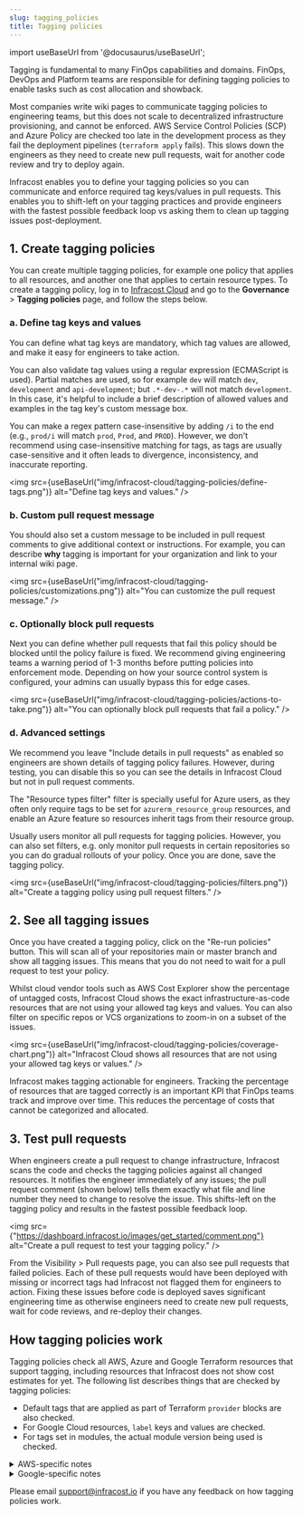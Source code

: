 ```yaml
---
slug: tagging_policies
title: Tagging policies
---
```


import useBaseUrl from '@docusaurus/useBaseUrl';

Tagging is fundamental to many FinOps capabilities and domains. FinOps, DevOps and Platform teams are responsible for defining tagging policies to enable tasks such as cost allocation and showback.

Most companies write wiki pages to communicate tagging policies to engineering teams, but this does not scale to decentralized infrastructure provisioning, and cannot be enforced. AWS Service Control Policies (SCP) and Azure Policy are checked too late in the development process as they fail the deployment pipelines (`terraform apply` fails). This slows down the engineers as they need to create new pull requests, wait for another code review and try to deploy again.

Infracost enables you to define your tagging policies so you can communicate and enforce required tag keys/values in pull requests. This enables you to shift-left on your tagging practices and provide engineers with the fastest possible feedback loop vs asking them to clean up tagging issues post-deployment.

## 1. Create tagging policies

You can create multiple tagging policies, for example one policy that applies to all resources, and another one that applies to certain resource types. To create a tagging policy, log in to [Infracost Cloud](https://dashboard.infracost.io) and go to the **Governance** > **Tagging policies** page, and follow the steps below.

### a. Define tag keys and values

You can define what tag keys are mandatory, which tag values are allowed, and make it easy for engineers to take action.

You can also validate tag values using a regular expression (ECMAScript is used). Partial matches are used, so for example `dev` will match `dev`, `development` and `api-development`; but `.*-dev-.*` will not match `development`. In this case, it's helpful to include a brief description of allowed values and examples in the tag key's custom message box.

You can make a regex pattern case-insensitive by adding `/i` to the end (e.g., `prod/i` will match `prod`, `Prod`, and `PROD`). However, we don't recommend using case-insensitive matching for tags, as tags are usually case-sensitive and it often leads to divergence, inconsistency, and inaccurate reporting.

<img src={useBaseUrl("img/infracost-cloud/tagging-policies/define-tags.png")} alt="Define tag keys and values." />

### b. Custom pull request message

You should also set a custom message to be included in pull request comments to give additional context or instructions. For example, you can describe **why** tagging is important for your organization and link to your internal wiki page.

<img src={useBaseUrl("img/infracost-cloud/tagging-policies/customizations.png")} alt="You can customize the pull request message." />

### c. Optionally block pull requests

Next you can define whether pull requests that fail this policy should be blocked until the policy failure is fixed. We recommend giving engineering teams a warning period of 1-3 months before putting policies into enforcement mode. Depending on how your source control system is configured, your admins can usually bypass this for edge cases.

<img src={useBaseUrl("img/infracost-cloud/tagging-policies/actions-to-take.png")} alt="You can optionally block pull requests that fail a policy." />

### d. Advanced settings

We recommend you leave "Include details in pull requests" as enabled so engineers are shown details of tagging policy failures. However, during testing, you can disable this so you can see the details in Infracost Cloud but not in pull request comments.

The "Resource types filter" filter is specially useful for Azure users, as they often only require tags to be set for `azurerm_resource_group` resources, and enable an Azure feature so resources inherit tags from their resource group.

Usually users monitor all pull requests for tagging policies. However, you can also set filters, e.g. only monitor pull requests in certain repositories so you can do gradual rollouts of your policy. Once you are done, save the tagging policy.

<img src={useBaseUrl("img/infracost-cloud/tagging-policies/filters.png")} alt="Create a tagging policy using pull request filters." />

## 2. See all tagging issues

Once you have created a tagging policy, click on the "Re-run policies" button. This will scan all of your repositories main or master branch and show all tagging issues. This means that you do not need to wait for a pull request to test your policy.

Whilst cloud vendor tools such as AWS Cost Explorer show the percentage of untagged costs, Infracost Cloud shows the exact infrastructure-as-code resources that are not using your allowed tag keys and values. You can also filter on specific repos or VCS organizations to zoom-in on a subset of the issues.

<img src={useBaseUrl("img/infracost-cloud/tagging-policies/coverage-chart.png")} alt="Infracost Cloud shows all resources that are not using your allowed tag keys or values." />

Infracost makes tagging actionable for engineers. Tracking the percentage of resources that are tagged correctly is an important KPI that FinOps teams track and improve over time. This reduces the percentage of costs that cannot be categorized and allocated.

## 3. Test pull requests

When engineers create a pull request to change infrastructure, Infracost scans the code and checks the tagging policies against all changed resources. It notifies the engineer immediately of any issues; the pull request comment (shown below) tells them exactly what file and line number they need to change to resolve the issue. This shifts-left on the tagging policy and results in the fastest possible feedback loop.

<img src={"https://dashboard.infracost.io/images/get_started/comment.png"} alt="Create a pull request to test your tagging policy." />

From the Visibility > Pull requests page, you can also see pull requests that failed policies. Each of these pull requests would have been deployed with missing or incorrect tags had Infracost not flagged them for engineers to action. Fixing these issues before code is deployed saves significant engineering time as otherwise engineers need to create new pull requests, wait for code reviews, and re-deploy their changes.

## How tagging policies work

Tagging policies check all AWS, Azure and Google Terraform resources that support tagging, including resources that Infracost does not show cost estimates for yet. The following list describes things that are checked by tagging policies:

- Default tags that are applied as part of Terraform `provider` blocks are also checked.
- For Google Cloud resources, `label` keys and values are checked.
- For tags set in modules, the actual module version being used is checked.

<details>
<summary>AWS-specific notes</summary>

- For `aws_autoscaling_group`, if the `propagate_at_launch` attribute is not set to true, the resource fails tagging policies as resources launched from those Auto Scaling groups will not get the required tags.
- For `aws_instance` with `ebs_block_device` or `root_block_device` definitions, tags for the attached volumes are checked as follows:
  - if `volume_tags` attribute is set it is checked. Otherwise, `.tags` for the `root_block_device` and each `ebs_block_device` are checked.
  - provider `default_tags` are automatically applied to each `*_block_device.tags` (or `volume_tags`, if used) unless you are using an AWS provider version earlier than `5.39`.
- For `aws_launch_template`, the `tag_specifications` attribute is also checked. If the `resource_type` is `instance` or `volume` these tags are then associated with either the `aws_instance` or `aws_autoscaling_group` resource that references the `aws_launch_template` and checked as part of those resources.
- The `propagate_tags` attribute is checked for any resource that requires that to be set for tags to propagate to dynamically created resources: `aws_ecs_service`, `aws_scheduler_schedule`, `aws_batch_job_definition`, `aws_dynamodb_table`, `aws_pipes_pipe`, and `aws_cloudwatch_event_target`.
- The following individual tag resources are not checked as these are used to tag resources defined outside of Terraform: `aws_autoscaling_group_tag`, `aws_ec2_tag`, `aws_transfer_tag`, `aws_ecs_tag`, `aws_dynamodb_tag`.

</details>

<details>
<summary>Google-specific notes</summary>

- For the following resources, `user_labels` are checked: `google_monitoring_alert_policy`, `google_monitoring_custom_service`, `google_monitoring_notification_channel`, `google_monitoring_service`, `google_sql_database_instance`, `google_monitoring_slo`.

</details>

Please email [support@infracost.io](mailto:support@infracost.io) if you have any feedback on how tagging policies work.
